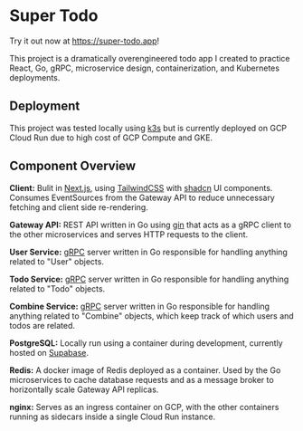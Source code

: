 # Super Todo

Try it out now at https://super-todo.app!

This project is a dramatically overengineered todo app I created to practice React, Go, gRPC, microservice design, containerization, and Kubernetes deployments.

## Deployment

This project was tested locally using [k3s](https://k3s.io/) but is currently deployed on GCP Cloud Run due to high cost of GCP Compute and GKE.

## Component Overview

**Client:** Bulit in [Next.js](https://nextjs.org/), using [TailwindCSS](https://tailwindcss.com/) with [shadcn](https://ui.shadcn.com/) UI components. Consumes EventSources from the Gateway API to reduce unnecessary fetching and client side re-rendering.

**Gateway API:** REST API written in Go using [gin](https://github.com/gin-gonic/gin) that acts as a gRPC client to the other microservices and serves HTTP requests to the client.

**User Service:** [gRPC](https://grpc.io/) server written in Go responsible for handling anything related to "User" objects.

**Todo Service:** [gRPC](https://grpc.io/) server written in Go responsible for handling anything related to "Todo" objects.

**Combine Service:** [gRPC](https://grpc.io/) server written in Go responsible for handling anything related to "Combine" objects, which keep track of which users and todos are related.

**PostgreSQL:** Locally run using a container during development, currently hosted on [Supabase](https://supabase.com/).

**Redis:** A docker image of Redis deployed as a container. Used by the Go microservices to cache database requests and as a message broker to horizontally scale Gateway API replicas.

**nginx:** Serves as an ingress container on GCP, with the other containers running as sidecars inside a single Cloud Run instance.
